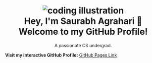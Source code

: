 <h1 align="center">
  <img src="https://img.icons8.com/color/96/000000/coding.png" alt="coding illustration"/><br>
  Hey, I'm Saurabh Agrahari 👋<br>
  Welcome to my GitHub Profile!
</h1>

<p align="center">A passionate CS undergrad.</p>

**Visit my interactive GitHub Profile:** [GitHub Pages Link](https://your-username.github.io/your-repository-name/)
